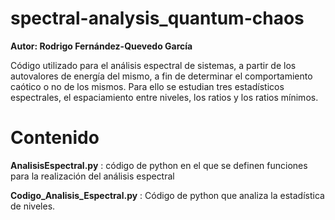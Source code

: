 # spectral-analysis_quantum-chaos

**Autor: Rodrigo Fernández-Quevedo García**

Código utilizado para el análisis espectral de sistemas, a partir de los autovalores de energía del mismo, a fin de determinar el comportamiento caótico o no de los mismos. Para ello se estudian tres estadísticos espectrales, el espaciamiento entre niveles, los ratios y los ratios mínimos. 

# Contenido

**AnalisisEspectral.py** : código de python en el que se definen funciones para la realización del análisis espectral

**Codigo_Analisis_Espectral.py** : Código de python que analiza la estadística de niveles.
